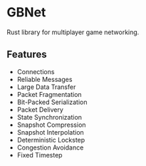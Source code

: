 # GBNet #

Rust library for multiplayer game networking.

## Features ##

- Connections
- Reliable Messages
- Large Data Transfer
- Packet Fragmentation
- Bit-Packed Serialization
- Packet Delivery
- State Synchronization
- Snapshot Compression
- Snapshot Interpolation
- Deterministic Lockstep
- Congestion Avoidance
- Fixed Timestep
